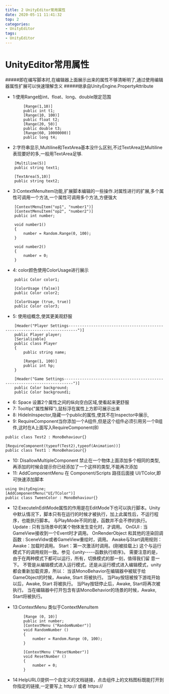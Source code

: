 ```yaml
---
title: 2 UnityEditor常用属性
date: 2020-05-11 11:41:32
top: 2
categories:
- UnityEditor
tags:
- UnityEditor
---
```


# UnityEditor常用属性

#####即在编写脚本时,在编辑器上面展示出来的属性不够清晰明了,通过使用编辑器属性扩展可以快速理解含义
#####继承自UnityEngine.PropertyAttribute


* 1:使用Range给int、float、long、double限定范围

```
        [Range(1,10)]
        public int t1;
        [Range(10, 100)]
        public float t2;
        [Range(20, 50)]
        public double t3;
        [Range(60, 10000000)]
        public long t4;
```

* 2:字符串显示,Multiline和TextArea基本没什么区别,不过TextArea比Multiline表现要好的多,一般用TextArea足够.

```
    [Multiline(5)]
    public string text1;

    [TextArea(5,10)]
    public string text2;
```

* 3:ContextMenuItem功能,扩展脚本编辑的一些操作.对属性进行的扩展,多个属性可调用一个方法,一个属性可调用多个方法,方便强大

```
    [ContextMenuItem("op1", "number1")]
    [ContextMenuItem("op2", "number2")]
    public int number;

    void number1()
    {
        number = Random.Range(0, 100);
    }

    void number2()
    {
        number = 0;
    }
```

* 4: color颜色使用ColorUsage进行展示

```
    public Color color1;

    [ColorUsage (false)]
    public Color color2;

    [ColorUsage (true, true)]
    public Color color3;
```

* 5: 使用组概念,使其更美观舒服

```
    [Header("Player Settings--------------------------------------------------------------------------")]
    public Player player;
    [Serializable]
    public class Player
    {
        public string name;

        [Range(1, 100)]
        public int hp;
    }

    [Header("Game Settings--------------------------------------------------------------------------")]
    public Color background;
    public Color background1;
```

* 6: Space 设置2个属性之间的纵向空白区域,使看起来更舒服
* 7: Tooltip("属性解释"),鼠标浮在属性上方即可展示出来
* 8: HideInInspector,隐藏一个public的属性,使其不在Inspector中展示,
* 9: RequireComponent当你添加一个A组件,但是这个组件必须引用另一个B组件,这时在A上面写入RequireComponent(B)

```
public class Test2 : MonoBehaviour{}

[RequireComponent(typeof(Test2),typeof(Animation))]
public class Test1 : MonoBehaviour{}
```
* 10: DisallowMultipleComponent 禁止在一个物体上面添加多个相同的类型,再添加的时候会提示你已经添加了一个这样的类型,不能再次添加
* 11: AddComponentMenu 在 Component/Scripts 路径后面接 UI/TColor,即可快速添加脚本

```
using UnityEngine;
[AddComponentMenu("UI/TColor")]
public class TweenColor : MonoBehaviour{}
```
* 12:ExecuteInEditMode属性的作用是在EditMode下也可以执行脚本。Unity中默认情况下，脚本只有在运行的时候才被执行，加上此属性后，不运行程序，也能执行脚本。
与PlayMode不同的是，函数并不会不停的执行。
Update : 只有当场景中的某个物体发生变化时，才调用。
OnGUI : 当GameView接收到一个Event时才调用。
OnRenderObject 和其他的渲染回调函数 : SceneVidw或者GameView重绘时，调用。
Awake与Start调用规则：
Awake：加载时调用。
Start：第一次激活时调用。(刚被挂载上)
这个与运行模式下的调用规则一致。参见《unity-----函数执行顺序》。
   需要注意的是，由于在两种模式下都可以运行，所有，切换模式的那一刻，值得我们留 意一下。
   不管是从编辑模式进入运行模式，还是从运行模式进入编辑模式，unity都会重新加载资源，所以：
当该MonoBehavior在编辑器中被赋于给GameObject的时候，Awake, Start 将被执行。
当Play按钮被按下游戏开始以后，Awake, Start 将被执行。
当Play按钮停止后，Awake, Start将再次被执行。
当在编辑器中打开包含有该MonoBehavior的场景的时候，Awake, Start将被执行。

* 13:ContextMenu 类似于ContextMenuItem
```
        [Range (0, 10)]
        public int number;
        [ContextMenu ("RandomNumber")]
        void RandomNumber ()
        {
            number = Random.Range (0, 100);
        }

        [ContextMenu ("ResetNumber")]
        void ResetNumber ()
        {
            number = 0;
        }
```
* 14:HelpURL()提供一个自定义的文档链接，点击组件上的文档图标既能打开到你指定的链接,一定要写上 http:// 或者 https://